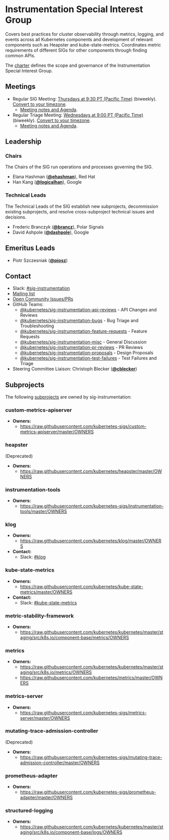 <!---
This is an autogenerated file!

Please do not edit this file directly, but instead make changes to the
sigs.yaml file in the project root.

To understand how this file is generated, see https://git.k8s.io/community/generator/README.md
--->
# Instrumentation Special Interest Group

Covers best practices for cluster observability through metrics, logging, and events across all Kubernetes components and development of relevant components such as Heapster and kube-state-metrics. Coordinates metric requirements of different SIGs for other components through finding common APIs.

The [charter](charter.md) defines the scope and governance of the Instrumentation Special Interest Group.

## Meetings
* Regular SIG Meeting: [Thursdays at 9:30 PT (Pacific Time)](https://zoom.us/j/5342565819?pwd=RlVsK21NVnR1dmE3SWZQSXhveHZPdz09) (biweekly). [Convert to your timezone](http://www.thetimezoneconverter.com/?t=9:30&tz=PT%20%28Pacific%20Time%29).
  * [Meeting notes and Agenda](https://docs.google.com/document/d/1FE4AQ8B49fYbKhfg4Tx0cui1V0eI4o3PxoqQPUwNEiU/edit?usp=sharing).
* Regular Triage Meeting: [Wednesdays at 9:00 PT (Pacific Time)](https://zoom.us/j/5342565819?pwd=RlVsK21NVnR1dmE3SWZQSXhveHZPdz09) (biweekly). [Convert to your timezone](http://www.thetimezoneconverter.com/?t=9:00&tz=PT%20%28Pacific%20Time%29).
  * [Meeting notes and Agenda](https://docs.google.com/document/d/1FE4AQ8B49fYbKhfg4Tx0cui1V0eI4o3PxoqQPUwNEiU/edit?usp=sharing).

## Leadership

### Chairs
The Chairs of the SIG run operations and processes governing the SIG.

* Elana Hashman (**[@ehashman](https://github.com/ehashman)**), Red Hat
* Han Kang (**[@logicalhan](https://github.com/logicalhan)**), Google

### Technical Leads
The Technical Leads of the SIG establish new subprojects, decommission existing
subprojects, and resolve cross-subproject technical issues and decisions.

* Frederic Branczyk (**[@brancz](https://github.com/brancz)**), Polar Signals
* David Ashpole (**[@dashpole](https://github.com/dashpole)**), Google

## Emeritus Leads

* Piotr Szczesniak (**[@piosz](https://github.com/piosz)**)

## Contact
- Slack: [#sig-instrumentation](https://kubernetes.slack.com/messages/sig-instrumentation)
- [Mailing list](https://groups.google.com/forum/#!forum/kubernetes-sig-instrumentation)
- [Open Community Issues/PRs](https://github.com/kubernetes/community/labels/sig%2Finstrumentation)
- GitHub Teams:
    - [@kubernetes/sig-instrumentation-api-reviews](https://github.com/orgs/kubernetes/teams/sig-instrumentation-api-reviews) - API Changes and Reviews
    - [@kubernetes/sig-instrumentation-bugs](https://github.com/orgs/kubernetes/teams/sig-instrumentation-bugs) - Bug Triage and Troubleshooting
    - [@kubernetes/sig-instrumentation-feature-requests](https://github.com/orgs/kubernetes/teams/sig-instrumentation-feature-requests) - Feature Requests
    - [@kubernetes/sig-instrumentation-misc](https://github.com/orgs/kubernetes/teams/sig-instrumentation-misc) - General Discussion
    - [@kubernetes/sig-instrumentation-pr-reviews](https://github.com/orgs/kubernetes/teams/sig-instrumentation-pr-reviews) - PR Reviews
    - [@kubernetes/sig-instrumentation-proposals](https://github.com/orgs/kubernetes/teams/sig-instrumentation-proposals) - Design Proposals
    - [@kubernetes/sig-instrumentation-test-failures](https://github.com/orgs/kubernetes/teams/sig-instrumentation-test-failures) - Test Failures and Triage
- Steering Committee Liaison: Christoph Blecker (**[@cblecker](https://github.com/cblecker)**)

## Subprojects

The following [subprojects][subproject-definition] are owned by sig-instrumentation:
### custom-metrics-apiserver
- **Owners:**
  - https://raw.githubusercontent.com/kubernetes-sigs/custom-metrics-apiserver/master/OWNERS
### heapster
(Deprecated)
- **Owners:**
  - https://raw.githubusercontent.com/kubernetes/heapster/master/OWNERS
### instrumentation-tools
- **Owners:**
  - https://raw.githubusercontent.com/kubernetes-sigs/instrumentation-tools/master/OWNERS
### klog
- **Owners:**
  - https://raw.githubusercontent.com/kubernetes/klog/master/OWNERS
- **Contact:**
  - Slack: [#klog](https://kubernetes.slack.com/messages/klog)
### kube-state-metrics
- **Owners:**
  - https://raw.githubusercontent.com/kubernetes/kube-state-metrics/master/OWNERS
- **Contact:**
  - Slack: [#kube-state-metrics](https://kubernetes.slack.com/messages/kube-state-metrics)
### metric-stability-framework
- **Owners:**
  - https://raw.githubusercontent.com/kubernetes/kubernetes/master/staging/src/k8s.io/component-base/metrics/OWNERS
### metrics
- **Owners:**
  - https://raw.githubusercontent.com/kubernetes/kubernetes/master/staging/src/k8s.io/metrics/OWNERS
  - https://raw.githubusercontent.com/kubernetes/metrics/master/OWNERS
### metrics-server
- **Owners:**
  - https://raw.githubusercontent.com/kubernetes-sigs/metrics-server/master/OWNERS
### mutating-trace-admission-controller
(Deprecated)
- **Owners:**
  - https://raw.githubusercontent.com/kubernetes-sigs/mutating-trace-admission-controller/master/OWNERS
### prometheus-adapter
- **Owners:**
  - https://raw.githubusercontent.com/kubernetes-sigs/prometheus-adapter/master/OWNERS
### structured-logging
- **Owners:**
  - https://raw.githubusercontent.com/kubernetes/kubernetes/master/staging/src/k8s.io/component-base/logs/OWNERS

[subproject-definition]: https://github.com/kubernetes/community/blob/master/governance.md#subprojects
<!-- BEGIN CUSTOM CONTENT -->

<!-- END CUSTOM CONTENT -->
